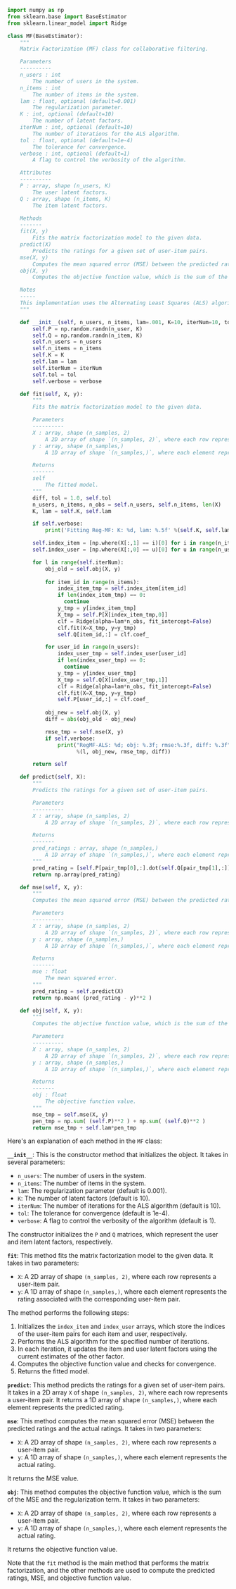 ```python
import numpy as np
from sklearn.base import BaseEstimator
from sklearn.linear_model import Ridge

class MF(BaseEstimator):
    """
    Matrix Factorization (MF) class for collaborative filtering.

    Parameters
    ----------
    n_users : int
        The number of users in the system.
    n_items : int
        The number of items in the system.
    lam : float, optional (default=0.001)
        The regularization parameter.
    K : int, optional (default=10)
        The number of latent factors.
    iterNum : int, optional (default=10)
        The number of iterations for the ALS algorithm.
    tol : float, optional (default=1e-4)
        The tolerance for convergence.
    verbose : int, optional (default=1)
        A flag to control the verbosity of the algorithm.

    Attributes
    ----------
    P : array, shape (n_users, K)
        The user latent factors.
    Q : array, shape (n_items, K)
        The item latent factors.

    Methods
    -------
    fit(X, y)
        Fits the matrix factorization model to the given data.
    predict(X)
        Predicts the ratings for a given set of user-item pairs.
    mse(X, y)
        Computes the mean squared error (MSE) between the predicted ratings and the actual ratings.
    obj(X, y)
        Computes the objective function value, which is the sum of the MSE and the regularization term.

    Notes
    -----
    This implementation uses the Alternating Least Squares (ALS) algorithm to learn the latent factors.
    """

    def __init__(self, n_users, n_items, lam=.001, K=10, iterNum=10, tol=1e-4, verbose=1):
        self.P = np.random.randn(n_user, K)
        self.Q = np.random.randn(n_item, K)
        self.n_users = n_users
        self.n_items = n_items
        self.K = K
        self.lam = lam
        self.iterNum = iterNum
        self.tol = tol
        self.verbose = verbose

    def fit(self, X, y):
        """
        Fits the matrix factorization model to the given data.

        Parameters
        ----------
        X : array, shape (n_samples, 2)
            A 2D array of shape `(n_samples, 2)`, where each row represents a user-item pair.
        y : array, shape (n_samples,)
            A 1D array of shape `(n_samples,)`, where each element represents the actual rating.

        Returns
        -------
        self
            The fitted model.
        """
        diff, tol = 1.0, self.tol
        n_users, n_items, n_obs = self.n_users, self.n_items, len(X)
        K, lam = self.K, self.lam

        if self.verbose:
            print('Fitting Reg-MF: K: %d, lam: %.5f' %(self.K, self.lam))

        self.index_item = [np.where(X[:,1] == i)[0] for i in range(n_items)]
        self.index_user = [np.where(X[:,0] == u)[0] for u in range(n_users)]

        for l in range(self.iterNum):
            obj_old = self.obj(X, y)
            
            for item_id in range(n_items):
                index_item_tmp = self.index_item[item_id]
                if len(index_item_tmp) == 0:
                  continue
                y_tmp = y[index_item_tmp]
                X_tmp = self.P[X[index_item_tmp,0]]
                clf = Ridge(alpha=lam*n_obs, fit_intercept=False)
                clf.fit(X=X_tmp, y=y_tmp)
                self.Q[item_id,:] = clf.coef_

            for user_id in range(n_users):
                index_user_tmp = self.index_user[user_id]
                if len(index_user_tmp) == 0:
                  continue
                y_tmp = y[index_user_tmp]
                X_tmp = self.Q[X[index_user_tmp,1]]
                clf = Ridge(alpha=lam*n_obs, fit_intercept=False)
                clf.fit(X=X_tmp, y=y_tmp)
                self.P[user_id,:] = clf.coef_
				
            obj_new = self.obj(X, y)
            diff = abs(obj_old - obj_new)

            rmse_tmp = self.mse(X, y)
            if self.verbose:
                print("RegMF-ALS: %d; obj: %.3f; rmse:%.3f, diff: %.3f"
                      %(l, obj_new, rmse_tmp, diff))

        return self

    def predict(self, X):
        """
        Predicts the ratings for a given set of user-item pairs.

        Parameters
        ----------
        X : array, shape (n_samples, 2)
            A 2D array of shape `(n_samples, 2)`, where each row represents a user-item pair.

        Returns
        -------
        pred_ratings : array, shape (n_samples,)
            A 1D array of shape `(n_samples,)`, where each element represents the predicted rating.
        """
        pred_rating = [self.P[pair_tmp[0],:].dot(self.Q[pair_tmp[1],:]) for pair_tmp in X]
        return np.array(pred_rating)

    def mse(self, X, y):
        """
        Computes the mean squared error (MSE) between the predicted ratings and the actual ratings.

        Parameters
        ----------
        X : array, shape (n_samples, 2)
            A 2D array of shape `(n_samples, 2)`, where each row represents a user-item pair.
        y : array, shape (n_samples,)
            A 1D array of shape `(n_samples,)`, where each element represents the actual rating.

        Returns
        -------
        mse : float
            The mean squared error.
        """
        pred_rating = self.predict(X)
        return np.mean( (pred_rating - y)**2 )

    def obj(self, X, y):
        """
        Computes the objective function value, which is the sum of the MSE and the regularization term.

        Parameters
        ----------
        X : array, shape (n_samples, 2)
            A 2D array of shape `(n_samples, 2)`, where each row represents a user-item pair.
        y : array, shape (n_samples,)
            A 1D array of shape `(n_samples,)`, where each element represents the actual rating.

        Returns
        -------
        obj : float
            The objective function value.
        """
        mse_tmp = self.mse(X, y)
        pen_tmp = np.sum( (self.P)**2 ) + np.sum( (self.Q)**2 )
        return mse_tmp + self.lam*pen_tmp

```



Here's an explanation of each method in the `MF` class:

**`__init__`**: This is the constructor method that initializes the object. It takes in several parameters:

* `n_users`: The number of users in the system.
* `n_items`: The number of items in the system.
* `lam`: The regularization parameter (default is 0.001).
* `K`: The number of latent factors (default is 10).
* `iterNum`: The number of iterations for the ALS algorithm (default is 10).
* `tol`: The tolerance for convergence (default is 1e-4).
* `verbose`: A flag to control the verbosity of the algorithm (default is 1).

The constructor initializes the `P` and `Q` matrices, which represent the user and item latent factors, respectively.

**`fit`**: This method fits the matrix factorization model to the given data. It takes in two parameters:

* `X`: A 2D array of shape `(n_samples, 2)`, where each row represents a user-item pair.
* `y`: A 1D array of shape `(n_samples,)`, where each element represents the rating associated with the corresponding user-item pair.

The method performs the following steps:

1. Initializes the `index_item` and `index_user` arrays, which store the indices of the user-item pairs for each item and user, respectively.
2. Performs the ALS algorithm for the specified number of iterations.
3. In each iteration, it updates the item and user latent factors using the current estimates of the other factor.
4. Computes the objective function value and checks for convergence.
5. Returns the fitted model.

**`predict`**: This method predicts the ratings for a given set of user-item pairs. It takes in a 2D array `X` of shape `(n_samples, 2)`, where each row represents a user-item pair. It returns a 1D array of shape `(n_samples,)`, where each element represents the predicted rating.

**`mse`**: This method computes the mean squared error (MSE) between the predicted ratings and the actual ratings. It takes in two parameters:

* `X`: A 2D array of shape `(n_samples, 2)`, where each row represents a user-item pair.
* `y`: A 1D array of shape `(n_samples,)`, where each element represents the actual rating.

It returns the MSE value.

**`obj`**: This method computes the objective function value, which is the sum of the MSE and the regularization term. It takes in two parameters:

* `X`: A 2D array of shape `(n_samples, 2)`, where each row represents a user-item pair.
* `y`: A 1D array of shape `(n_samples,)`, where each element represents the actual rating.

It returns the objective function value.

Note that the `fit` method is the main method that performs the matrix factorization, and the other methods are used to compute the predicted ratings, MSE, and objective function value.
